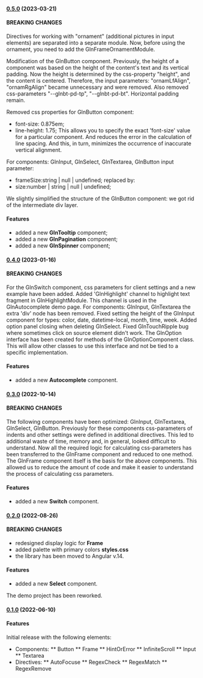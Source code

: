 #### [0.5.0](https://github.com/alx-melnichuk/gelenium-ui/tree/0.5.0) (2023-03-21)

#### BREAKING CHANGES

Directives for working with "ornament" (additional pictures in input elements) are separated into a separate module.
Now, before using the ornament, you need to add the GlnFrameOrnamentModule.

Modification of the GlnButton component.
Previously, the height of a component was based on the height of the content's text and its vertical padding.
Now the height is determined by the css-property "height", and the content is centered.
Therefore, the input parameters: "ornamLfAlign", "ornamRgAlign" became unnecessary and were removed.
Also removed css-parameters "--glnbt-pd-tp", "--glnbt-pd-bt".
Horizontal padding remain.

Removed css properties for GlnButton component:
* font-size: 0.875em;
* line-height: 1.75;
This allows you to specify the exact 'font-size' value for a particular component.
And reduces the error in the calculation of line spacing.
And this, in turn, minimizes the occurrence of inaccurate vertical alignment.

For components: GlnInput, GlnSelect, GlnTextarea, GlnButton input parameter:
* frameSize:string | null | undefined;
replaced by:
* size:number | string | null | undefined;

We slightly simplified the structure of the GlnButton component: we got rid of the intermediate div layer.

#### Features

* added a new **GlnTooltip** component;
* added a new **GlnPagination** component;
* added a new **GlnSpinner** component;


#### [0.4.0](https://github.com/alx-melnichuk/gelenium-ui/tree/0.4.0) (2023-01-16)

#### BREAKING CHANGES

For the GlnSwitch component, css parameters for client settings and a new example have been added.
Added 'GlnHighlight' channel to highlight text fragment in GlnHighlightModule.
This channel is used in the GlnAutocomplete demo page.
For components: GlnInput, GlnTextarea the extra 'div' node has been removed.
Fixed setting the height of the GlnInput component for types: color, date, datetime-local, month, time, week.
Added option panel closing when deleting GlnSelect.
Fixed GlnTouchRipple bug where sometimes click on source element didn't work.
The GlnOption interface has been created for methods of the GlnOptionComponent class.
This will allow other classes to use this interface and not be tied to a specific implementation.

#### Features

* added a new **Autocomplete** component.


#### [0.3.0](https://github.com/alx-melnichuk/gelenium-ui/tree/0.3.0) (2022-10-14)

#### BREAKING CHANGES

The following components have been optimized: GlnInput, GlnTextarea, GlnSelect, GlnButton.
Previously for these components css-parameters of indents and other settings were defined in additional directives.
This led to additional waste of time, memory and, in general, looked difficult to understand.
Now all the required logic for calculating css-parameters has been transferred to the GlnFrame component and reduced to one method.
The GlnFrame component itself is the basis for the above components.
This allowed us to reduce the amount of code and make it easier to understand the process of calculating css parameters.

#### Features

* added a new **Switch** component.


#### [0.2.0](https://github.com/alx-melnichuk/gelenium-ui/tree/0.2.0) (2022-08-26)

#### BREAKING CHANGES

* redesigned display logic for **Frame**
* added palette with primary colors **styles.css**
* the library has been moved to Angular v.14.

#### Features

* added a new **Select** component.

The demo project has been reworked.


#### [0.1.0](https://github.com/alx-melnichuk/gelenium-ui/tree/_0.1.0) (2022-06-10)

#### Features

Initial release with the following elements:

* Components:
** Button
** Frame
** HintOrError
** InfiniteScroll
** Input
** Textarea
* Directives:
** AutoFocuse
** RegexCheck
** RegexMatch
** RegexRemove